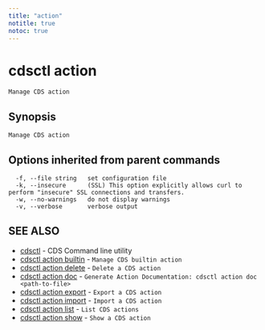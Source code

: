 ```yaml
---
title: "action"
notitle: true
notoc: true
---
```

# cdsctl action

`Manage CDS action`

## Synopsis

`Manage CDS action`

## Options inherited from parent commands

```
  -f, --file string   set configuration file
  -k, --insecure      (SSL) This option explicitly allows curl to perform "insecure" SSL connections and transfers.
  -w, --no-warnings   do not display warnings
  -v, --verbose       verbose output
```

## SEE ALSO

* [cdsctl](/docs/components/cdsctl/cdsctl/)	 - CDS Command line utility
* [cdsctl action builtin](/docs/components/cdsctl/action/builtin/)	 - `Manage CDS builtin action`
* [cdsctl action delete](/docs/components/cdsctl/action/delete/)	 - `Delete a CDS action`
* [cdsctl action doc](/docs/components/cdsctl/action/doc/)	 - `Generate Action Documentation: cdsctl action doc <path-to-file>`
* [cdsctl action export](/docs/components/cdsctl/action/export/)	 - `Export a CDS action`
* [cdsctl action import](/docs/components/cdsctl/action/import/)	 - `Import a CDS action`
* [cdsctl action list](/docs/components/cdsctl/action/list/)	 - `List CDS actions`
* [cdsctl action show](/docs/components/cdsctl/action/show/)	 - `Show a CDS action`

